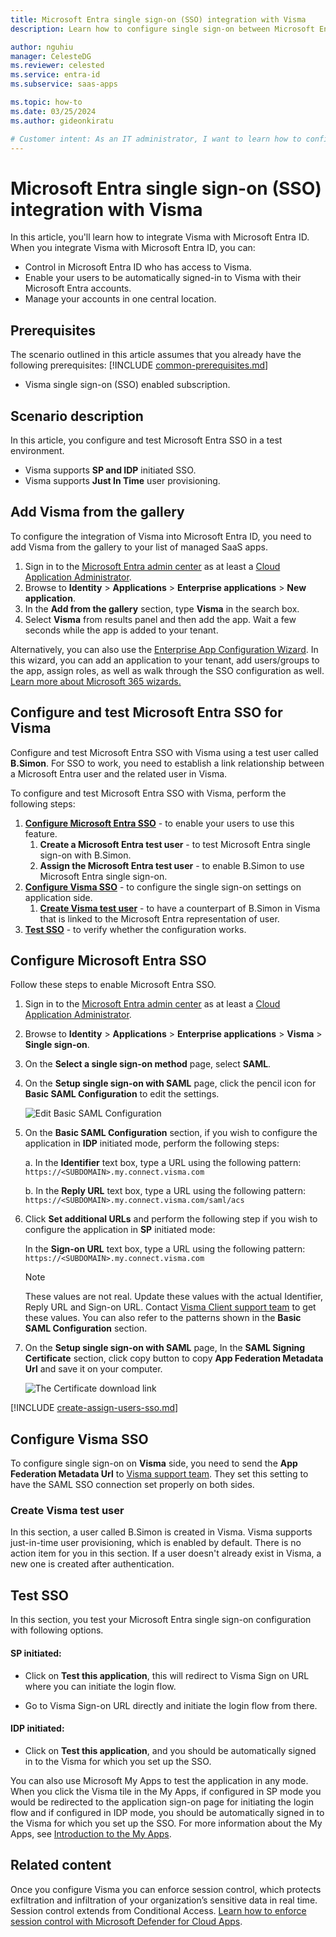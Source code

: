 ```yaml
---
title: Microsoft Entra single sign-on (SSO) integration with Visma
description: Learn how to configure single sign-on between Microsoft Entra ID and Visma.

author: nguhiu
manager: CelesteDG
ms.reviewer: celested
ms.service: entra-id
ms.subservice: saas-apps

ms.topic: how-to
ms.date: 03/25/2024
ms.author: gideonkiratu

# Customer intent: As an IT administrator, I want to learn how to configure single sign-on between Microsoft Entra ID and Visma so that I can control who has access to Visma, enable automatic sign-in with Microsoft Entra accounts, and manage my accounts in one central location.
---
```


# Microsoft Entra single sign-on (SSO) integration with Visma

In this article,  you'll learn how to integrate Visma with Microsoft Entra ID. When you integrate Visma with Microsoft Entra ID, you can:

* Control in Microsoft Entra ID who has access to Visma.
* Enable your users to be automatically signed-in to Visma with their Microsoft Entra accounts.
* Manage your accounts in one central location.

## Prerequisites
The scenario outlined in this article assumes that you already have the following prerequisites:
[!INCLUDE [common-prerequisites.md](~/identity/saas-apps/includes/common-prerequisites.md)]
* Visma single sign-on (SSO) enabled subscription.

## Scenario description

In this article,  you configure and test Microsoft Entra SSO in a test environment.

* Visma supports **SP and IDP** initiated SSO.
* Visma supports **Just In Time** user provisioning.

## Add Visma from the gallery

To configure the integration of Visma into Microsoft Entra ID, you need to add Visma from the gallery to your list of managed SaaS apps.

1. Sign in to the [Microsoft Entra admin center](https://entra.microsoft.com) as at least a [Cloud Application Administrator](~/identity/role-based-access-control/permissions-reference.md#cloud-application-administrator).
1. Browse to **Identity** > **Applications** > **Enterprise applications** > **New application**.
1. In the **Add from the gallery** section, type **Visma** in the search box.
1. Select **Visma** from results panel and then add the app. Wait a few seconds while the app is added to your tenant.

 Alternatively, you can also use the [Enterprise App Configuration Wizard](https://portal.office.com/AdminPortal/home?Q=Docs#/azureadappintegration). In this wizard, you can add an application to your tenant, add users/groups to the app, assign roles, as well as walk through the SSO configuration as well. [Learn more about Microsoft 365 wizards.](/microsoft-365/admin/misc/azure-ad-setup-guides)

<a name='configure-and-test-azure-ad-sso-for-visma'></a>

## Configure and test Microsoft Entra SSO for Visma

Configure and test Microsoft Entra SSO with Visma using a test user called **B.Simon**. For SSO to work, you need to establish a link relationship between a Microsoft Entra user and the related user in Visma.

To configure and test Microsoft Entra SSO with Visma, perform the following steps:

1. **[Configure Microsoft Entra SSO](#configure-azure-ad-sso)** - to enable your users to use this feature.
    1. **Create a Microsoft Entra test user** - to test Microsoft Entra single sign-on with B.Simon.
    1. **Assign the Microsoft Entra test user** - to enable B.Simon to use Microsoft Entra single sign-on.
1. **[Configure Visma SSO](#configure-visma-sso)** - to configure the single sign-on settings on application side.
    1. **[Create Visma test user](#create-visma-test-user)** - to have a counterpart of B.Simon in Visma that is linked to the Microsoft Entra representation of user.
1. **[Test SSO](#test-sso)** - to verify whether the configuration works.

<a name='configure-azure-ad-sso'></a>

## Configure Microsoft Entra SSO

Follow these steps to enable Microsoft Entra SSO.

1. Sign in to the [Microsoft Entra admin center](https://entra.microsoft.com) as at least a [Cloud Application Administrator](~/identity/role-based-access-control/permissions-reference.md#cloud-application-administrator).
1. Browse to **Identity** > **Applications** > **Enterprise applications** > **Visma** > **Single sign-on**.
1. On the **Select a single sign-on method** page, select **SAML**.
1. On the **Setup single sign-on with SAML** page, click the pencil icon for **Basic SAML Configuration** to edit the settings.

   ![Edit Basic SAML Configuration](common/edit-urls.png)

1. On the **Basic SAML Configuration** section, if you wish to configure the application in **IDP** initiated mode, perform the following steps:

    a. In the **Identifier** text box, type a URL using the following pattern:
    `https://<SUBDOMAIN>.my.connect.visma.com`

    b. In the **Reply URL** text box, type a URL using the following pattern:
    `https://<SUBDOMAIN>.my.connect.visma.com/saml/acs`

1. Click **Set additional URLs** and perform the following step if you wish to configure the application in **SP** initiated mode:

    In the **Sign-on URL** text box, type a URL using the following pattern:
    `https://<SUBDOMAIN>.my.connect.visma.com`

	> [!NOTE]
	> These values are not real. Update these values with the actual Identifier, Reply URL and Sign-on URL. Contact [Visma Client support team](https://www.visma.com/contact) to get these values. You can also refer to the patterns shown in the **Basic SAML Configuration** section.

1. On the **Setup single sign-on with SAML** page, In the **SAML Signing Certificate** section, click copy button to copy **App Federation Metadata Url** and save it on your computer.

	![The Certificate download link](common/copy-metadataurl.png)

<a name='create-an-azure-ad-test-user'></a>

[!INCLUDE [create-assign-users-sso.md](~/identity/saas-apps/includes/create-assign-users-sso.md)]

## Configure Visma SSO

To configure single sign-on on **Visma** side, you need to send the **App Federation Metadata Url** to [Visma support team](https://www.visma.com/contact). They set this setting to have the SAML SSO connection set properly on both sides.

### Create Visma test user

In this section, a user called B.Simon is created in Visma. Visma supports just-in-time user provisioning, which is enabled by default. There is no action item for you in this section. If a user doesn't already exist in Visma, a new one is created after authentication.

## Test SSO

In this section, you test your Microsoft Entra single sign-on configuration with following options. 

#### SP initiated:

* Click on **Test this application**, this will redirect to Visma Sign on URL where you can initiate the login flow.  

* Go to Visma Sign-on URL directly and initiate the login flow from there.

#### IDP initiated:

* Click on **Test this application**, and you should be automatically signed in to the Visma for which you set up the SSO. 

You can also use Microsoft My Apps to test the application in any mode. When you click the Visma tile in the My Apps, if configured in SP mode you would be redirected to the application sign-on page for initiating the login flow and if configured in IDP mode, you should be automatically signed in to the Visma for which you set up the SSO. For more information about the My Apps, see [Introduction to the My Apps](https://support.microsoft.com/account-billing/sign-in-and-start-apps-from-the-my-apps-portal-2f3b1bae-0e5a-4a86-a33e-876fbd2a4510).

## Related content

Once you configure Visma you can enforce session control, which protects exfiltration and infiltration of your organization’s sensitive data in real time. Session control extends from Conditional Access. [Learn how to enforce session control with Microsoft Defender for Cloud Apps](/cloud-app-security/proxy-deployment-any-app).
